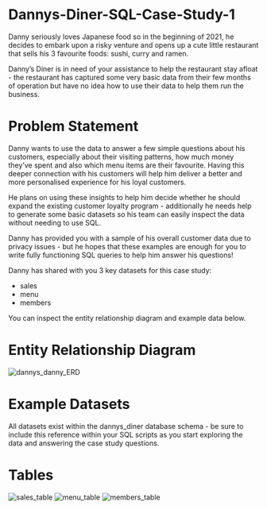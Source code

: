 # Dannys-Diner-SQL-Case-Study-1

Danny seriously loves Japanese food so in the beginning of 2021, he decides to embark upon a risky venture and opens up a cute little restaurant that sells his 3 favourite foods: sushi, curry and ramen.

Danny’s Diner is in need of your assistance to help the restaurant stay afloat - the restaurant has captured some very basic data from their few months of operation but have no idea how to use their data to help them run the business.

# Problem Statement

Danny wants to use the data to answer a few simple questions about his customers, especially about their visiting patterns, how much money they’ve spent and also which menu items are their favourite. Having this deeper connection with his customers will help him deliver a better and more personalised experience for his loyal customers.

He plans on using these insights to help him decide whether he should expand the existing customer loyalty program - additionally he needs help to generate some basic datasets so his team can easily inspect the data without needing to use SQL.

Danny has provided you with a sample of his overall customer data due to privacy issues - but he hopes that these examples are enough for you to write fully functioning SQL queries to help him answer his questions!

Danny has shared with you 3 key datasets for this case study:

- sales
- menu
- members

You can inspect the entity relationship diagram and example data below.

# Entity Relationship Diagram
![dannys_danny_ERD](https://user-images.githubusercontent.com/115405508/225027639-80122717-1e50-41da-8e4b-128ff41fe36e.png)

# Example Datasets

All datasets exist within the dannys_diner database schema - be sure to include this reference within your SQL scripts as you start exploring the data and answering the case study questions.

# Tables
![sales_table](https://user-images.githubusercontent.com/115405508/225029159-480a8761-36ec-40aa-a98c-4f11d46029f5.png)
![menu_table](https://user-images.githubusercontent.com/115405508/225029364-8b262014-8163-4fc2-85e0-c693a28c6bf5.png)
![members_table](https://user-images.githubusercontent.com/115405508/225029404-fe3c2d1e-4b8a-4eb0-873d-ea15a40e8d7e.png)





